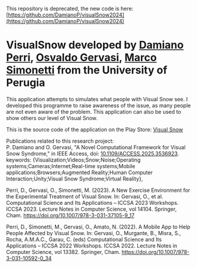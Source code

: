 This repository is deprecated, the new code is here: [https://github.com/DamianoP/visualSnow2024](https://github.com/DamianoP/visualSnow2024)

# VisualSnow developed by [Damiano Perri](https://www.damianoperri.it/), [Osvaldo Gervasi](https://ogervasi.unipg.it/), [Marco Simonetti](https://www.researchgate.net/profile/Marco-Simonetti-6) from the University of Perugia

This application attempts to simulates what people with Visual Snow see.
I developed this programme to raise awareness of the issue, as many people are not even aware of the problem.
This application can also be used to show others our level of Visual Snow.

This is the source code of the application on the Play Store: [Visual Snow](https://play.google.com/store/apps/details?id=com.damianop.visualsnow)


Publications related to this research project:<br>
P. Damiano and O. Gervasi, "A Novel Computational Framework for Visual Snow Syndrome," in IEEE Access, doi: [10.1109/ACCESS.2025.3536923](http://doi.org/10.1109/ACCESS.2025.3536923). keywords: {Visualization;Videos;Snow;Noise;Operating systems;Cameras;Internet;Real-time systems;Mobile applications;Browsers;Augmented Reality;Human Computer Interaction;Unity;Visual Snow Syndrome;Virtual Reality},

Perri, D., Gervasi, O., Simonetti, M. (2023). A New Exercise Environment for the Experimental Treatment of Visual Snow. In: Gervasi, O., et al. Computational Science and Its Applications – ICCSA 2023 Workshops. ICCSA 2023. Lecture Notes in Computer Science, vol 14104. Springer, Cham. https://doi.org/10.1007/978-3-031-37105-9_17

Perri, D., Simonetti, M., Gervasi, O., Amato, N. (2022). A Mobile App to Help People Affected by Visual Snow. In: Gervasi, O., Murgante, B., Misra, S., Rocha, A.M.A.C., Garau, C. (eds) Computational Science and Its Applications – ICCSA 2022 Workshops. ICCSA 2022. Lecture Notes in Computer Science, vol 13382. Springer, Cham. https://doi.org/10.1007/978-3-031-10592-0_34

